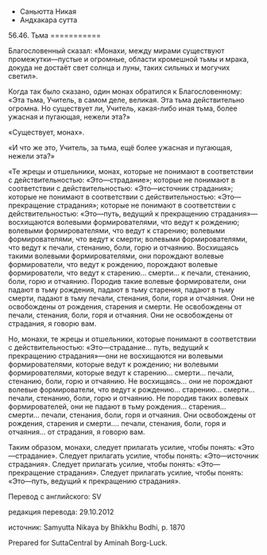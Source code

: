 









* Саньютта Никая
* Андхакара сутта


56\.46\. Тьма
\=\=\=\=\=\=\=\=\=\=\=



Благословенный сказал: «Монахи, между мирами существуют промежутки—пустые и огромные, области кромешной тьмы и мрака, докуда не достаёт свет солнца и луны, таких сильных и могучих светил»\.


Когда так было сказано, один монах обратился к Благословенному: «Эта тьма, Учитель, в самом деле, великая\. Эта тьма действительно огромна\. Но существует ли, Учитель, какая\-либо иная тьма, более ужасная и пугающая, нежели эта?»


«Существует, монах»\.


«И что же это, Учитель, за тьма, ещё более ужасная и пугающая, нежели эта?»


«Те жрецы и отшельники, монах, которые не понимают в соответствии с действительностью: «Это—страдание»; которые не понимают в соответствии с действительностью: «Это—источник страдания»; которые не понимают в соответствии с действительностью: «Это—прекращение страдания»; которые не понимают в соответствии с действительностью: «Это—путь, ведущий к прекращению страдания»—восхищаются волевыми формирователями, что ведут к рождению; волевыми формирователями, что ведут к старению; волевыми формирователями, что ведут к смерти; волевыми формирователями, что ведут к печали, стенанию, боли, горю и отчаянию\. Восхищаясь такими волевыми формирователями, они порождают волевые формирователи, что ведут к рождению, порождают волевые формирователи, что ведут к старению… смерти… к печали, стенанию, боли, горю и отчаянию\. Породив такие волевые формирователи, они падают в тьму рождения, падают в тьму старения, падают в тьму смерти, падают в тьму печали, стенания, боли, горя и отчаяния\. Они не освобождены от рождения, старения и смерти\. Не освобождены от печали, стенания, боли, горя и отчаяния\. Они не освобождены от страдания, я говорю вам\.


Но, монахи, те жрецы и отшельники, которые понимают в соответствии с действительностью: «Это—страдание… путь, ведущий к прекращению страдания»—они не восхищаются ни волевыми формирователями, которые ведут к рождению; ни волевыми формирователями, которые ведут к старению… смерти… печали, стенанию, боли, горю и отчаянию\. Не восхищаясь… они не порождают волевые формирователи, что ведут к рождению… старению… смерти… печали, стенанию, боли, горю и отчаянию\. Не породив таких волевых формирователей, они не падают в тьму рождения… старения… смерти… печали, стенания, боли, горя и отчаяния\. Они освобождены от рождения, старения и смерти…\. печали, стенания, боли, горя и отчаяния… от страдания, я говорю вам\.


Таким образом, монахи, следует прилагать усилие, чтобы понять: «Это—страдание»\. Следует прилагать усилие, чтобы понять: «Это—источник страдания»\. Следует прилагать усилие, чтобы понять: «Это—прекращение страдания»\. Следует прилагать усилие, чтобы понять: «Это—путь, ведущий к прекращению страдания»\.



Перевод с английского: SV


редакция перевода: 29\.10\.2012


источник: Samyutta Nikaya by Bhikkhu Bodhi, p\. 1870


Prepared for SuttaCentral by Aminah Borg\-Luck\.






